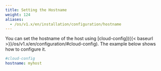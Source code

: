 ```yaml
---
title: Setting the Hostname
weight: 124
aliases:
  - /os/v1.x/en/installation/configuration/hostname
---
```


You can set the hostname of the host using [cloud-config]({{< baseurl >}}/os/v1.x/en/configuration/#cloud-config). The example below shows how to configure it.

```yaml
#cloud-config
hostname: myhost
```
